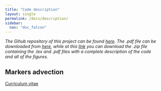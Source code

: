 ```yaml
---
title: "Code description"
layout: single
permalink: /docs/description/
sidebar:
  nav: "doc_falcon"
---
```

*<span style="font-size:14px">The Gihub repository of this project can be found <a href="https://github.com/aleregorda/Code_description" target="_blank">here</a>. The .pdf file can be downloaded from <a href="/assets/files/FALCON_Description.pdf" target="_blank">here</a>, while at this [link](https://github.com/aleregorda/Code_description/archive/refs/heads/main.zip) you can download the .zip file containing the .tex and .pdf files with a complete description of the code and all of the figures.</span>*

## Markers advection

<a href="/assets/files/CV_Regorda.pdf" target="_blank">Curriculum vitae</a>
